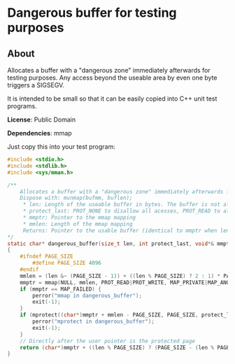 # Dangerous buffer for testing purposes

## About

Allocates a buffer with a "dangerous zone" immediately afterwards for testing purposes.
Any access beyond the useable area by even one byte triggers a SIGSEGV.

It is intended to be small so that it can be easily copied into C++ unit test programs.

**License**: Public Domain

**Dependencies**: mmap

Just copy this into your test program:

```C
#include <stdio.h>
#include <stdlib.h>
#include <sys/mman.h>

/**
    Allocates a buffer with a "dangerous zone" immediately afterwards for testing purposes.
    Dispose with: munmap(bufmm, buflen);
     * len: Length of the useable buffer in bytes. The buffer is not aligned.
     * protect_last: PROT_NONE to disallow all acesses, PROT_READ to allow only read
     * mmptr: Pointer to the mmap mapping
     * mmlen: Length of the mmap mapping
     Returns: Pointer to the usable buffer (identical to mmptr when len % PAGE_SIZE == 0)
*/
static char* dangerous_buffer(size_t len, int protect_last, void*& mmptr, size_t& mmlen)
{
    #ifndef PAGE_SIZE
        #define PAGE_SIZE 4096
    #endif
    mmlen = (len &~ (PAGE_SIZE - 1)) + ((len % PAGE_SIZE) ? 2 : 1) * PAGE_SIZE; // One extra page
    mmptr = mmap(NULL, mmlen, PROT_READ|PROT_WRITE, MAP_PRIVATE|MAP_ANONYMOUS, -1, 0);
    if (mmptr == MAP_FAILED) {
        perror("mmap in dangerous_buffer");
        exit(-1);
    }
    if (mprotect((char*)mmptr + mmlen - PAGE_SIZE, PAGE_SIZE, protect_last)) { // Protect last page
        perror("mprotect in dangerous_buffer");
        exit(-1);
    }
    // Directly after the user pointer is the protected page
    return (char*)mmptr + ((len % PAGE_SIZE) ? (PAGE_SIZE - (len % PAGE_SIZE)) : 0);
}
```



